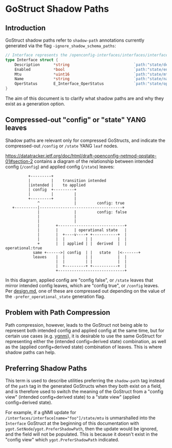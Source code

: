 # GoStruct Shadow Paths

## Introduction

GoStruct shadow paths refer to `shadow-path` annotations currently generated via
the flag `-ignore_shadow_schema_paths`:

```go
// Interface represents the /openconfig-interfaces/interfaces/interface YANG schema element.
type Interface struct {
    Description      *string                            `path:"state/description" module:"openconfig-interfaces/openconfig-interfaces" shadow-path:"config/description" shadow-module:"openconfig-interfaces/openconfig-interfaces"`
    Enabled          *bool                              `path:"state/enabled" module:"openconfig-interfaces/openconfig-interfaces" shadow-path:"config/enabled" shadow-module:"openconfig-interfaces/openconfig-interfaces"`
    Mtu              *uint16                            `path:"state/mtu" module:"openconfig-interfaces/openconfig-interfaces" shadow-path:"config/mtu" shadow-module:"openconfig-interfaces/openconfig-interfaces"`
    Name             *string                            `path:"state/name|name" module:"openconfig-interfaces/openconfig-interfaces|openconfig-interfaces" shadow-path:"config/name|name" shadow-module:"openconfig-interfaces/openconfig-interfaces|openconfig-interfaces"`
    OperStatus       E_Interface_OperStatus             `path:"state/oper-status" module:"openconfig-interfaces/openconfig-interfaces"`
}
```

The aim of this document is to clarify what shadow paths are and why they exist
as a generation option.

## Compressed-out "config" or "state" YANG leaves

Shadow paths are relevant only for compressed GoStructs, and indicate the
compressed-out `/config` or `/state` YANG `leaf` nodes.

https://datatracker.ietf.org/doc/html/draft-openconfig-netmod-opstate-01#section-2
contains a diagram of the relationship between intended config (`/config`) and
applied config (`/state`) leaves:

```
          +---------+
          |         |    transition intended
          |intended |    to applied
          | config  +---------+
          |         |         |
          +---------+         |
              ^               |         config: true
   +----------|------------------------------------+
              |               |         config: false
              |               |
              |               |
              |       +-----------------------------+
              |       |       | operational state   |
              |       |  +----v----+ +-----------+  |
              |       |  |         | |           |  |
              +       |  | applied | |  derived  |  |   operational:true
            same +------>| config  | |   state   |<-------+
            leaves    |  |         | |           |  |
                      |  |         | |           |  |
                      |  +---------+ +-----------+  |
                      +-----------------------------+
```

In this diagram, applied config are "config false", or `/state` leaves that
mirror intended config leaves, which are "config true", or `/config` leaves. Per
[design.md](design.md#openconfig-path-compression), one of these are compressed
out depending on the value of the `-prefer_operational_state` generation flag.

## Problem with Path Compression

Path compression, however, leads to the GoStruct not being able to represent
both intended config and applied config at the same time, but for certain use
cases (e.g. [ygnmi](https://github.com/openconfig/ygnmi#queries)), it is
desirable to use the same GoStruct for representing either the (intended
config+derived state) combination, as well as the (applied config+derived state)
combination of leaves. This is where shadow paths can help.

## Preferring Shadow Paths

This term is used to describe utilities preferring the `shadow-path` tag instead
of the `path` tag in the generated GoStructs when they both exist on a field,
and is therefore used to switch the meaning of the GoStruct from a "config view"
(intended config+derived state) to a "state view" (applied config+derived
state).

For example, if a gNMI update for `/interfaces/interface[name="foo"]/state/mtu`
is unmarshalled into the `Interface` GoStruct at the beginning of this
documentation with `ygot.SetNode`/`ygot.PreferShadowPath`, then the update would
be ignored, and the field will not be populated. This is because it doesn't
exist in the "config view" which `ygot.PreferShadowPath` indicated.
